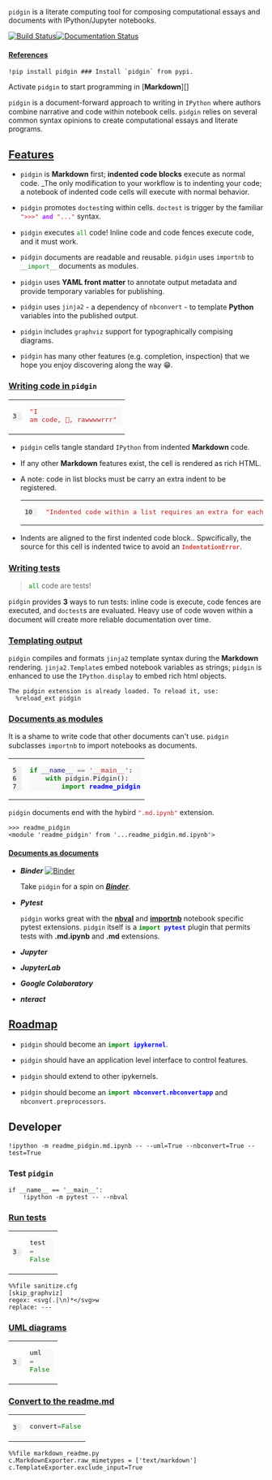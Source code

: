 
`pidgin` is a literate computing tool for composing computational essays and documents with IPython/Jupyter notebooks. 

[![Build Status](https://travis-ci.org/deathbeds/pidgin.svg?branch=master)](https://travis-ci.org/deathbeds/pidgin)[![Documentation Status](https://readthedocs.org/projects/pidgin-notebook/badge/?version=latest)](https://pidgin-notebook.readthedocs.io/en/latest/?badge=latest)

#### [References](src/pidgin/docs/references.md.ipynb)

    !pip install pidgin ### Install `pidgin` from pypi.

Activate `pidgin` to start programming in [__Markdown__][]


<p><span class="highlight"><code style="display: inline-block; vertical-align: middle; line-height: 125%"><span></span>pidgin
</code></span> is a document-forward approach to writing in <span class="highlight"><code style="display: inline-block; vertical-align: middle; line-height: 125%"><span></span>IPython
</code></span> where authors combine narrative and code within notebook cells.  <span class="highlight"><code style="display: inline-block; vertical-align: middle; line-height: 125%"><span></span>pidgin
</code></span> relies
on several common syntax opinions to create computational essays and literate programs.</p>
<a href="#Features"><h2 id="Features">Features</h2></a><ul>
<li><p><span class="highlight"><code style="display: inline-block; vertical-align: middle; line-height: 125%"><span></span>pidgin
</code></span> is <strong>Markdown</strong> first; <strong>indented code blocks</strong> execute as normal code.  _The only modification to your workflow is to indenting your code;
a notebook of indented code cells will execute with normal behavior.</p>
</li>
<li><p><span class="highlight"><code style="display: inline-block; vertical-align: middle; line-height: 125%"><span></span>pidgin
</code></span> promotes <span class="highlight"><code style="display: inline-block; vertical-align: middle; line-height: 125%"><span></span>doctest
</code></span>ing within cells.  <span class="highlight"><code style="display: inline-block; vertical-align: middle; line-height: 125%"><span></span>doctest
</code></span> is trigger by the familiar <span class="highlight"><code style="display: inline-block; vertical-align: middle; line-height: 125%"><span></span><span style="color: #BA2121">&quot;&gt;&gt;&gt;&quot;</span> <span style="color: #AA22FF; font-weight: bold">and</span> <span style="color: #BA2121">&quot;...&quot;</span>
</code></span> syntax.</p>
</li>
<li><p><span class="highlight"><code style="display: inline-block; vertical-align: middle; line-height: 125%"><span></span>pidgin
</code></span> executes <span class="highlight"><code style="display: inline-block; vertical-align: middle; line-height: 125%"><span></span><span style="color: #008000">all</span>
</code></span> code!  Inline code and code fences execute code, and it must work.</p>
</li>
<li><p><span class="highlight"><code style="display: inline-block; vertical-align: middle; line-height: 125%"><span></span>pidgin
</code></span> documents are readable and reusable.  <span class="highlight"><code style="display: inline-block; vertical-align: middle; line-height: 125%"><span></span>pidgin
</code></span> uses <span class="highlight"><code style="display: inline-block; vertical-align: middle; line-height: 125%"><span></span>importnb
</code></span> to <span class="highlight"><code style="display: inline-block; vertical-align: middle; line-height: 125%"><span></span><span style="color: #008000">__import__</span>
</code></span> documents as modules.</p>
</li>
<li><p><span class="highlight"><code style="display: inline-block; vertical-align: middle; line-height: 125%"><span></span>pidgin
</code></span> uses <strong>YAML front matter</strong> to annotate output metadata and provide temporary variables for publishing.</p>
</li>
<li><p><span class="highlight"><code style="display: inline-block; vertical-align: middle; line-height: 125%"><span></span>pidgin
</code></span> uses <span class="highlight"><code style="display: inline-block; vertical-align: middle; line-height: 125%"><span></span>jinja2
</code></span> -  a dependency of <span class="highlight"><code style="display: inline-block; vertical-align: middle; line-height: 125%"><span></span>nbconvert
</code></span> - to template <strong>Python</strong> variables into 
the published output.</p>
</li>
<li><p><span class="highlight"><code style="display: inline-block; vertical-align: middle; line-height: 125%"><span></span>pidgin
</code></span> includes <span class="highlight"><code style="display: inline-block; vertical-align: middle; line-height: 125%"><span></span>graphviz
</code></span> support for typographically compising diagrams.</p>
</li>
<li><p><span class="highlight"><code style="display: inline-block; vertical-align: middle; line-height: 125%"><span></span>pidgin
</code></span> has many other features (e.g. completion, inspection) that we hope you enjoy discovering along the way 😁.</p>
</li>
</ul>




<a href="#Writing-code-in-span-class-highlight-code-style-display-inline-block-vertical-align-middle-line-height-125-span-span-pidgin-code-span"><h3 id="Writing-code-in-span-class-highlight-code-style-display-inline-block-vertical-align-middle-line-height-125-span-span-pidgin-code-span">Writing code in <span class="highlight"><code style="display: inline-block; vertical-align: middle; line-height: 125%"><span></span>pidgin
</code></span></h3></a><table class="highlighttable"><tr><td><div class="linenodiv" style="background-color: #f0f0f0; padding-right: 10px"><pre style="line-height: 125%">3</pre></div></td><td style="text-align: left;" class="code"><div class="highlight" style="background: #f8f8f8"><pre style="line-height: 125%"><span></span><span style="color: #BA2121">&quot;I am code, 🦁, rawwwwrrr&quot;</span>
</pre></div>
</td></tr></table><ul>
<li><p><span class="highlight"><code style="display: inline-block; vertical-align: middle; line-height: 125%"><span></span>pidgin
</code></span> cells tangle standard <span class="highlight"><code style="display: inline-block; vertical-align: middle; line-height: 125%"><span></span>IPython
</code></span> from indented <strong>Markdown</strong> code.</p>
</li>
<li><p>If any other <strong>Markdown</strong> features exist, the cell is rendered as rich HTML.</p>
</li>
<li><p>A note: code in list blocks must be carry an extra indent to be registered.</p>
<table class="highlighttable"><tr><td><div class="linenodiv" style="background-color: #f0f0f0; padding-right: 10px"><pre style="line-height: 125%">10</pre></div></td><td style="text-align: left;" class="code"><div class="highlight" style="background: #f8f8f8"><pre style="line-height: 125%"><span></span><span style="color: #BA2121">&quot;Indented code within a list requires an extra for each level.&quot;</span>
</pre></div>
</td></tr></table></li>
<li><p>Indents are aligned to the first indented code block..  Spwcifically, the source for this cell is indented twice to avoid an <span class="highlight"><code style="display: inline-block; vertical-align: middle; line-height: 125%"><span></span><span style="color: #D2413A; font-weight: bold">IndentationError</span>
</code></span>.</p>
</li>
</ul>




<a href="#Writing-tests"><h3 id="Writing-tests">Writing tests</h3></a><blockquote><p><span class="highlight"><code style="display: inline-block; vertical-align: middle; line-height: 125%"><span></span><span style="color: #008000">all</span>
</code></span> code are tests!</p>
</blockquote>
<p><span class="highlight"><code style="display: inline-block; vertical-align: middle; line-height: 125%"><span></span>pidgin
</code></span> provides <strong>3</strong> ways to run tests: inline code is execute, code fences are executed, and <span class="highlight"><code style="display: inline-block; vertical-align: middle; line-height: 125%"><span></span>doctest
</code></span>s are evaluated.  Heavy use of code woven within a document will create more reliable documentation over time.</p>




<a href="#Templating-output"><h3 id="Templating-output">Templating output</h3></a><p><span class="highlight"><code style="display: inline-block; vertical-align: middle; line-height: 125%"><span></span>pidgin
</code></span> compiles and formats <span class="highlight"><code style="display: inline-block; vertical-align: middle; line-height: 125%"><span></span>jinja2
</code></span> template syntax during the <strong>Markdown</strong> rendering.  <span class="highlight"><code style="display: inline-block; vertical-align: middle; line-height: 125%"><span></span>jinja2<span style="color: #666666">.</span>Template
</code></span>s embed notebook variables as strings; <span class="highlight"><code style="display: inline-block; vertical-align: middle; line-height: 125%"><span></span>pidgin
</code></span> is enhanced to use the <span class="highlight"><code style="display: inline-block; vertical-align: middle; line-height: 125%"><span></span>IPython<span style="color: #666666">.</span>display
</code></span>  to embed rich html objects.</p>



    The pidgin extension is already loaded. To reload it, use:
      %reload_ext pidgin



<a href="#Documents-as-modules"><h3 id="Documents-as-modules">Documents as modules</h3></a><p>It is a shame to write code that other documents can't use.  <span class="highlight"><code style="display: inline-block; vertical-align: middle; line-height: 125%"><span></span>pidgin
</code></span> subclasses <span class="highlight"><code style="display: inline-block; vertical-align: middle; line-height: 125%"><span></span>importnb
</code></span> to import notebooks as documents.</p>
<table class="highlighttable"><tr><td><div class="linenodiv" style="background-color: #f0f0f0; padding-right: 10px"><pre style="line-height: 125%">5
6
7</pre></div></td><td style="text-align: left;" class="code"><div class="highlight" style="background: #f8f8f8"><pre style="line-height: 125%"><span></span><span style="color: #008000; font-weight: bold">if</span> <span style="color: #19177C">__name__</span> <span style="color: #666666">==</span> <span style="color: #BA2121">&#39;__main__&#39;</span>:
    <span style="color: #008000; font-weight: bold">with</span> pidgin<span style="color: #666666">.</span>Pidgin():
        <span style="color: #008000; font-weight: bold">import</span> <span style="color: #0000FF; font-weight: bold">readme_pidgin</span>
</pre></div>
</td></tr></table><p><span class="highlight"><code style="display: inline-block; vertical-align: middle; line-height: 125%"><span></span>pidgin
</code></span> documents end with the hybird <span class="highlight"><code style="display: inline-block; vertical-align: middle; line-height: 125%"><span></span><span style="color: #BA2121">&quot;.md.ipynb&quot;</span>
</code></span> extension.</p>
<pre><code>&gt;&gt;&gt; readme_pidgin
&lt;module 'readme_pidgin' from '...readme_pidgin.md.ipynb'&gt;
</code></pre>




<a href="#Documents-as-documents"><h4 id="Documents-as-documents">Documents as documents</h4></a><ul>
<li><p><strong><em>Binder</em></strong> <a href="https://mybinder.org/v2/gh/deathbeds/pidgin/master?filepath=readme_pidgin.md.ipynb"><img src="https://mybinder.org/badge.svg" alt="Binder"></a></p>
<p>Take <span class="highlight"><code style="display: inline-block; vertical-align: middle; line-height: 125%"><span></span>pidgin
</code></span> for a spin on <a href="https://mybinder.org/v2/gh/deathbeds/pidgin/master?filepath=readme.ipynb"><strong><em>Binder</em></strong></a>.</p>
</li>
<li><p><strong><em>Pytest</em></strong> <a href="https://github.com/pytest-dev"><img src="https://avatars1.githubusercontent.com/u/8897583?s=40&amp;v=4" alt=""></a></p>
<p><span class="highlight"><code style="display: inline-block; vertical-align: middle; line-height: 125%"><span></span>pidgin
</code></span> works great with the <a href="https://github.com/computationalmodelling/nbval"><strong>nbval</strong></a> and <a href="https://github.com/deathbeds/importnb"><strong>importnb</strong></a> notebook specific pytest extensions.  <span class="highlight"><code style="display: inline-block; vertical-align: middle; line-height: 125%"><span></span>pidgin
</code></span> itself is a <span class="highlight"><code style="display: inline-block; vertical-align: middle; line-height: 125%"><span></span><span style="color: #008000; font-weight: bold">import</span> <span style="color: #0000FF; font-weight: bold">pytest</span>
</code></span>
  plugin that permits tests with <strong>.md.ipynb</strong> and <strong>.md</strong> extensions.</p>
</li>
<li><p><strong><em>Jupyter</em></strong> <a href="https://github.com/jupyterlab"><img src="https://avatars1.githubusercontent.com/u/7388996?s=40" alt=""></a></p>
</li>
<li><p><strong><em>JupyterLab</em></strong> <a href="https://github.com/jupyterlab"><img src="https://avatars1.githubusercontent.com/u/22800682?s=40" alt=""></a></p>
</li>
<li><p><strong><em>Google Colaboratory</em></strong> <a href="https://colab.research.google.com/github/deathbeds/pidgin/blob/mistune/readme.ipynb"><img src="https://avatars0.githubusercontent.com/u/33467679?s=40" alt=""></a></p>
</li>
<li><p><strong><em>nteract</em></strong> <a href="https://nteract.io"><img src="https://avatars0.githubusercontent.com/u/12401040?s=40" alt=""></a></p>
</li>
</ul>




<a href="#Roadmap"><h2 id="Roadmap">Roadmap</h2></a><ul>
<li><p><span class="highlight"><code style="display: inline-block; vertical-align: middle; line-height: 125%"><span></span>pidgin
</code></span> should become an <span class="highlight"><code style="display: inline-block; vertical-align: middle; line-height: 125%"><span></span><span style="color: #008000; font-weight: bold">import</span> <span style="color: #0000FF; font-weight: bold">ipykernel</span>
</code></span>.</p>
</li>
<li><p><span class="highlight"><code style="display: inline-block; vertical-align: middle; line-height: 125%"><span></span>pidgin
</code></span> should have an application level interface to control features.</p>
</li>
<li><p><span class="highlight"><code style="display: inline-block; vertical-align: middle; line-height: 125%"><span></span>pidgin
</code></span> should extend to other ipykernels.</p>
</li>
<li><p><span class="highlight"><code style="display: inline-block; vertical-align: middle; line-height: 125%"><span></span>pidgin
</code></span> should become an <span class="highlight"><code style="display: inline-block; vertical-align: middle; line-height: 125%"><span></span><span style="color: #008000; font-weight: bold">import</span> <span style="color: #0000FF; font-weight: bold">nbconvert.nbconvertapp</span>
</code></span> and <span class="highlight"><code style="display: inline-block; vertical-align: middle; line-height: 125%"><span></span>nbconvert<span style="color: #666666">.</span>preprocessors
</code></span>.</p>
</li>
</ul>



## Developer
    

    !ipython -m readme_pidgin.md.ipynb -- --uml=True --nbconvert=True --test=True

### Test `pidgin`

    if __name__ == '__main__':
        !ipython -m pytest -- --nbval


<a href="#Run-tests"><h3 id="Run-tests">Run tests</h3></a><table class="highlighttable"><tr><td><div class="linenodiv" style="background-color: #f0f0f0; padding-right: 10px"><pre style="line-height: 125%">3</pre></div></td><td style="text-align: left;" class="code"><div class="highlight" style="background: #f8f8f8"><pre style="line-height: 125%"><span></span>test <span style="color: #666666">=</span> <span style="color: #008000">False</span>
</pre></div>
</td></tr></table>


    %%file sanitize.cfg
    [skip_graphviz]
    regex: <svg(.|\n)*</svg>w
    replace: ---
        
        


<a href="#UML-diagrams"><h3 id="UML-diagrams">UML diagrams</h3></a><table class="highlighttable"><tr><td><div class="linenodiv" style="background-color: #f0f0f0; padding-right: 10px"><pre style="line-height: 125%">3</pre></div></td><td style="text-align: left;" class="code"><div class="highlight" style="background: #f8f8f8"><pre style="line-height: 125%"><span></span>uml <span style="color: #666666">=</span> <span style="color: #008000">False</span>
</pre></div>
</td></tr></table>



<a href="#Convert-to-the-strong-readme-md-strong"><h3 id="Convert-to-the-strong-readme-md-strong">Convert to the <strong>readme.md</strong></h3></a><table class="highlighttable"><tr><td><div class="linenodiv" style="background-color: #f0f0f0; padding-right: 10px"><pre style="line-height: 125%">3</pre></div></td><td style="text-align: left;" class="code"><div class="highlight" style="background: #f8f8f8"><pre style="line-height: 125%"><span></span>convert<span style="color: #666666">=</span><span style="color: #008000">False</span>
</pre></div>
</td></tr></table>


    %%file markdown_readme.py
    c.MarkdownExporter.raw_mimetypes = ['text/markdown']
    c.TemplateExporter.exclude_input=True
